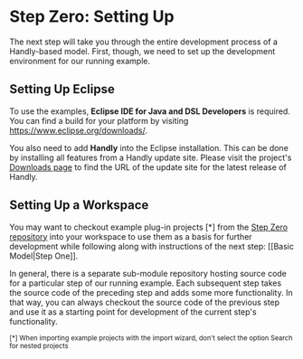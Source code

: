 # Step Zero: Setting Up

The next step will take you through the entire development process
of a Handly-based model. First, though, we need to set up the development
environment for our running example.

## Setting Up Eclipse

To use the examples, **Eclipse IDE for Java and DSL Developers** is required.
You can find a build for your platform by visiting
https://www.eclipse.org/downloads/.

You also need to add **Handly** into the Eclipse installation. This can be
done by installing all features from a Handly update site. Please visit
the project's [Downloads page](https://projects.eclipse.org/projects/technology.handly/downloads)
to find the URL of the update site for the latest release of Handly.

## Setting Up a Workspace

You may want to checkout example plug-in projects [*] from the
[Step Zero repository](https://github.com/pisv/gethandly.0) into your workspace
to use them as a basis for further development while following along
with instructions of the next step: [[Basic Model|Step One]].

In general, there is a separate sub-module repository hosting source code
for a particular step of our running example. Each subsequent step takes the
source code of the preceding step and adds some more functionality.
In that way, you can always checkout the source code of the previous step
and use it as a starting point for development of the current step's
functionality.

<sub>[*] When importing example projects with the import wizard,
don't select the option Search for nested projects</sub>